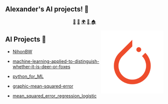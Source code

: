 ## Alexander's AI projects! 👋

<p align="center">
<a href="https://github.com/alexliqu09/alexliqu09/blob/main/ai.md">🤖</a>
<a href="https://github.com/alexliqu09/alexliqu09/blob/main/cibersecurity.md">🔑</a>
<a href="https://github.com/alexliqu09/alexliqu09/blob/main/web.md">🌍</a>
<a href="https://github.com/alexliqu09/alexliqu09/blob/main/tutorials.md">📒 </a>
<a href="https://github.com/alexliqu09/alexliqu09">🏠</a>
</p>

<img align="right" height="auto" width="200" src="https://github.com/alexliqu09/alexliqu09/blob/main/src/pytorch.png"/>
</a>


## AI Projects 🤖

*  [NihonBW ](https://github.com/alexliqu09/NihonBW) 

* [machine-learning-applied-to-distinguish-whether-it-is-deer-or-foxes ](https://github.com/alexliqu09/-machine-learning-applied-to-distinguish-whether-it-is-deer-or-foxes)

* [python_for_ML ](https://github.com/alexliqu09/python_for_ML)

* [graphic-mean-squared-error](https://github.com/alexliqu09/graphic-mean-squared-error)

* [mean_squared_error_regression_logistic](https://github.com/alexliqu09/mean_squared_error_regression_logistic)
